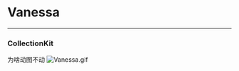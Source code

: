 # Vanessa

***
### CollectionKit 
为啥动图不动
![Vanessa.gif](http://upload-images.jianshu.io/upload_images/3893609-5768bdddddfead25.gif?imageMogr2/auto-orient/strip%7CimageView2/2/w/1240)
